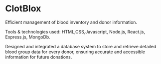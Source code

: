 # ClotBlox
Efficient management of blood inventory and donor information.

Tools \& technologies used: HTML,CSS,Javascript, Node.js, React.js, Express.js, MongoDb.

Designed and integrated a database system to store and retrieve detailed blood group data for every donor, ensuring accurate and accessible information for future donations.
 
